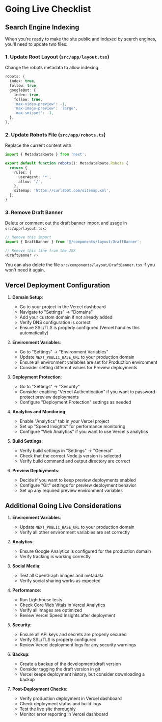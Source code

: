 # Going Live Checklist

## Search Engine Indexing

When you're ready to make the site public and indexed by search engines, you'll need to update two files:

### 1. Update Root Layout (`src/app/layout.tsx`)

Change the robots metadata to allow indexing:

```typescript
robots: {
  index: true,
  follow: true,
  googleBot: {
    index: true,
    follow: true,
    'max-video-preview': -1,
    'max-image-preview': 'large',
    'max-snippet': -1,
  },
},
```

### 2. Update Robots File (`src/app/robots.ts`)

Replace the current content with:

```typescript
import { MetadataRoute } from 'next';

export default function robots(): MetadataRoute.Robots {
  return {
    rules: {
      userAgent: '*',
      allow: '/',
    },
    sitemap: 'https://curlsbot.com/sitemap.xml',
  };
}
```

### 3. Remove Draft Banner

Delete or comment out the draft banner import and usage in `src/app/layout.tsx`:

```typescript
// Remove this import
import { DraftBanner } from '@/components/layout/DraftBanner';

// Remove this line from the JSX
<DraftBanner />
```

You can also delete the file `src/components/layout/DraftBanner.tsx` if you won't need it again.

## Vercel Deployment Configuration

1. **Domain Setup**:
   - Go to your project in the Vercel dashboard
   - Navigate to "Settings" → "Domains"
   - Add your custom domain if not already added
   - Verify DNS configuration is correct
   - Ensure SSL/TLS is properly configured (Vercel handles this automatically)

2. **Environment Variables**:
   - Go to "Settings" → "Environment Variables"
   - Update `NEXT_PUBLIC_BASE_URL` to your production domain
   - Ensure all environment variables are set for Production environment
   - Consider setting different values for Preview deployments

3. **Deployment Protection**:
   - Go to "Settings" → "Security"
   - Consider enabling "Vercel Authentication" if you want to password-protect preview deployments
   - Configure "Deployment Protection" settings as needed

4. **Analytics and Monitoring**:
   - Enable "Analytics" tab in your Vercel project
   - Set up "Speed Insights" for performance monitoring
   - Configure "Web Analytics" if you want to use Vercel's analytics

5. **Build Settings**:
   - Verify build settings in "Settings" → "General"
   - Check that the correct Node.js version is selected
   - Verify build command and output directory are correct

6. **Preview Deployments**:
   - Decide if you want to keep preview deployments enabled
   - Configure "Git" settings for preview deployment behavior
   - Set up any required preview environment variables

## Additional Going Live Considerations

1. **Environment Variables**:
   - Update `NEXT_PUBLIC_BASE_URL` to your production domain
   - Verify all other environment variables are set correctly

2. **Analytics**:
   - Ensure Google Analytics is configured for the production domain
   - Verify tracking is working correctly

3. **Social Media**:
   - Test all OpenGraph images and metadata
   - Verify social sharing works as expected

4. **Performance**:
   - Run Lighthouse tests
   - Check Core Web Vitals in Vercel Analytics
   - Verify all images are optimized
   - Review Vercel Speed Insights after deployment

5. **Security**:
   - Ensure all API keys and secrets are properly secured
   - Verify SSL/TLS is properly configured
   - Review Vercel deployment logs for any security warnings

6. **Backup**:
   - Create a backup of the development/draft version
   - Consider tagging the draft version in git
   - Vercel keeps deployment history, but consider downloading a backup

7. **Post-Deployment Checks**:
   - Verify production deployment in Vercel dashboard
   - Check deployment status and build logs
   - Test the live site thoroughly
   - Monitor error reporting in Vercel dashboard
